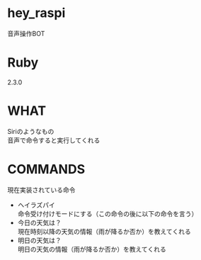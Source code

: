 # hey_raspi
音声操作BOT

# Ruby
2.3.0

# WHAT
Siriのようなもの  
音声で命令すると実行してくれる  

# COMMANDS
現在実装されている命令
- ヘイラズパイ  
命令受け付けモードにする（この命令の後に以下の命令を言う）
- 今日の天気は？  
現在時刻以降の天気の情報（雨が降るか否か）を教えてくれる
- 明日の天気は？  
明日の天気の情報（雨が降るか否か）を教えてくれる
